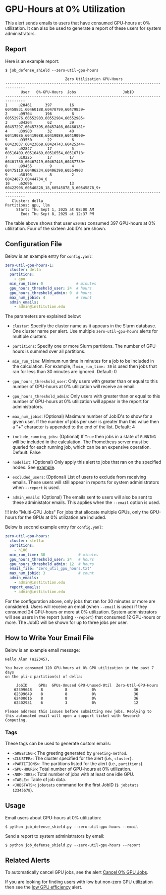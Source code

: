 # GPU-Hours at 0% Utilization

This alert sends emails to users that have consumed GPU-hours
at 0% utilization. It can also be used to generate a report of these users for
system administrators.

## Report

Here is an example report:

```
$ job_defense_shield --zero-util-gpu-hours

                           Zero Utilization GPU-Hours
-------------------------------------------------------------------------------
       User   0%-GPU-Hours  Jobs                     JobID                    
-------------------------------------------------------------------------------
1     u20461      397        16           60458831,60460188,60478799,60479839+
2     u99704      196         8           60552976,60552983,60552984,60552985+
3     u04204       62        39           60457297,60457395,60457408,60460181+
4     u39983       32        40           60419086,60419088,60419089,60419090+
5     u93550       22         6           60423037,60423668,60424743,60425344+
6     u92847       17         5           60516409,60516469,60516554,60516718+
7     u18225       17        17           60461780,60467419,60467445,60487739+
8     u99455        9         4            60475110,60496234,60496390,60554903
9     u30193        8         2                            60424873,60444734_0
10    u62696        7        13    60422906,60540828_18,60545878_8,60545878_9+
-------------------------------------------------------------------------------
   Cluster: della
Partitions: gpu, llm
     Start: Thu Sept 1, 2025 at 08:00 AM
       End: Thu Sept 8, 2025 at 12:37 PM
```

The table above shows that user `u20461` consumed 397 GPU-hours at 0% utilization.
Four of the sixteen JobID's are shown.

## Configuration File

Below is an example entry for `config.yaml`:

```yaml
zero-util-gpu-hours-1:
  cluster: della
  partitions:
    - gpu
  min_run_time: 0               # minutes
  gpu_hours_threshold_user: 24  # hours
  gpu_hours_threshold_admin: 0  # hours
  max_num_jobid: 4              # count
  admin_emails:
    - admin@institution.edu
```

The parameters are explained below:

- `cluster`: Specify the cluster name as it appears in the Slurm database. One cluster name
per alert. Use multiple `zero-util-gpu-hours` alerts for multiple clusters.

- `partitions`: Specify one or more Slurm partitions. The number of GPU-hours is summed over all partitions.

- `min_run_time`: Minimum run time in minutes for a job to be included in the calculation. For example, if `min_run_time: 30` is used then jobs that ran for less than 30 minutes are ignored. Default: 0

- `gpu_hours_threshold_user`: Only users with greater than or equal to this number of GPU-hours at 0% utilization will receive an email.

- `gpu_hours_threshold_admin`: Only users with greater than or equal to this number of GPU-hours at 0% utilization will appear in the report for administrators.

- `max_num_jobid`: (Optional) Maximum number of JobID's to show for a given user. If the number of
jobs per user is greater than this value then a "+" character is appended to the end of the list. Default: 4

- `include_running_jobs`: (Optional) If `True` then jobs in a state of `RUNNING` will be included in the calculation. The Prometheus server must be queried for each running job, which can be an expensive operation. Default: False

- `nodelist`: (Optional) Only apply this alert to jobs that ran on the specified nodes. See [example](../nodelist.md).

- `excluded_users`: (Optional) List of users to exclude from receiving emails. These users will still appear
in reports for system administrators when `--report` is used.

- `admin_emails`: (Optional) The emails sent to users will also be sent to these administator emails. This applies
when the `--email` option is used.

!!! info "Multi-GPU Jobs"
    For jobs that allocate multiple GPUs, only the GPU-hours for the GPUs at 0% utilization are included.

Below is second example entry for `config.yaml`:

```yaml
zero-util-gpu-hours:
  cluster: stellar
  partitions:
    - h100
  min_run_time: 30               # minutes
  gpu_hours_threshold_user: 24   # hours
  gpu_hours_threshold_admin: 12  # hours
  email_file: "zero_util_gpu_hours.txt"
  max_num_jobid: 3               # count
  admin_emails:
    - admin@institution.edu
  report_emails:
    - admin@institution.edu
```

For the configuration above, only jobs that ran for 30 minutes or more are considered. Users will receive
an email (when `--email` is used) if they consumed 24 GPU-hours or more at 0% utilization. System
administrators will see users in the report (using `--report`) that consumed 12 GPU-hours or more.
The JobID will be shown for up to three jobs per user.

## How to Write Your Email File

Below is an example email message:

```
Hello Alan (u12345),

You have consumed 120 GPU-hours at 0% GPU utilization in the past 7 days
on the pli-c partition(s) of della:

     JobID     GPUs  GPUs-Unused GPU-Unused-Util  Zero-Util-GPU-Hours
    62399648    8          8           0%                 36         
    62399649    8          8           0%                 36          
    62400616    8          8           0%                 36          
    62402931    6          3           0%                 12          

Please address this issues before submitting new jobs. Replying to
this automated email will open a support ticket with Research
Computing.
```

### Tags

These tags can be used to generate custom emails:

- `<GREETING>`: The greeting generated by `greeting-method`.
- `<CLUSTER>`: The cluster specified for the alert (i.e., `cluster`).
- `<PARTITIONS>`: The partitions listed for the alert (i.e., `partitions`).
- `<GPU-HOURS>`: Total number of GPU-hours at 0% utilization.
- `<NUM-JOBS>`: Total number of jobs with at least one idle GPU.
- `<TABLE>`: Table of job data.
- `<JOBSTATS>`: `jobstats` command for the first JobID (`$ jobstats 12345678`).

## Usage

Email users about GPU-hours at 0% utilization:

```
$ python job_defense_shield.py --zero-util-gpu-hours --email
```

Send a report to system administrators by email:

```
$ python job_defense_shield.py --zero-util-gpu-hours --report
```

## Related Alerts

To automatically cancel GPU jobs, see the alert [Cancel 0% GPU Jobs](cancel_gpu_jobs.md).

If you are looking for finding users with low but non-zero GPU utilization then
see the [low GPU efficiency](low_gpu_util.md) alert.
